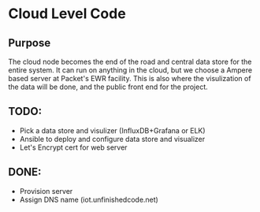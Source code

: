 # Cloud Level Code

## Purpose

The cloud node becomes the end of the road and central data store for the entire system. It can run on anything in the cloud, but we choose a Ampere based server at Packet's EWR facility. This is also where the visulization of the data will be done, and the public front end for the project.

## TODO:

 - Pick a data store and visulizer (InfluxDB+Grafana or ELK)
 - Ansible to deploy and configure data store and visualizer
 - Let's Encrypt cert for web server

## DONE:

 - Provision server
 - Assign DNS name (iot.unfinishedcode.net)

